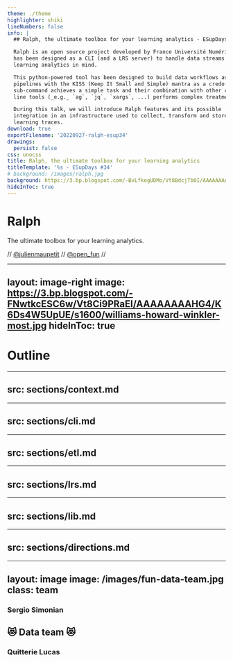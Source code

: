 ```yaml
---
theme: ./theme
highlighter: shiki
lineNumbers: false
info: |
  ## Ralph, the ultimate toolbox for your learning analytics - ESupDays \#34

  Ralph is an open source project developed by France Université Numérique. It
  has been designed as a CLI (and a LRS server) to handle data streams with
  learning analytics in mind.

  This python-powered tool has been designed to build data workflows as UNIX
  pipelines with the KISS (Keep It Small and Simple) mantra as a credo: each
  sub-command achieves a simple task and their combination with other command
  line tools (_e.g._ `ag`, `jq`, `xargs`, ...) performs complex treatments.

  During this talk, we will introduce Ralph features and its possible
  integration in an infrastructure used to collect, transform and store
  learning traces.
download: true
exportFilename: '20220927-ralph-esup34'
drawings:
  persist: false
css: unocss
title: Ralph, the ultimate toolbox for your learning analytics
titleTemplate: '%s - ESupDays #34'
# background: /images/ralph.jpg
background: https://3.bp.blogspot.com/-BvLfkegUDMo/Vt8BdcjTb0I/AAAAAAAAHDc/wHCC6j2ZJGw/s1600/Happy-days-retro_650x435_zpsd44955b0.jpg
hideInToc: true
---
```


# Ralph


The ultimate toolbox for your learning analytics.

<logos-twitter /> // [@julienmaupetit](https://twitter.com/julienmaupetit) // [@open_fun](https://twitter.com/open_fun) // <logos-twitter />


---
layout: image-right
image: https://3.bp.blogspot.com/-FNwtkcESC6w/Vt8Ci9PRaEI/AAAAAAAAHG4/K6Ds4W5UpUE/s1600/williams-howard-winkler-most.jpg
hideInToc: true
---

# Outline

<Toc maxDepth=1 />

---
src: sections/context.md
---

---
src: sections/cli.md
---

---
src: sections/etl.md
---

---
src: sections/lrs.md
---

---
src: sections/lib.md
---

---
src: sections/directions.md
---

---
layout: image
image: /images/fun-data-team.jpg
class: team
---

<div class="people">

### Sergio Simonian

## 😻 Data team 😻

### Quitterie Lucas

</div>
